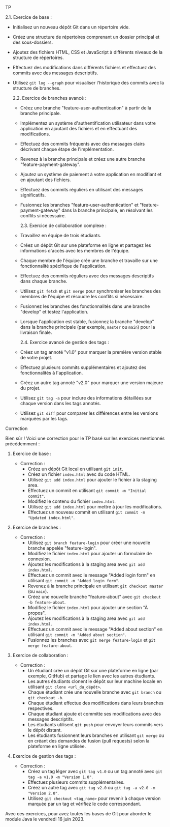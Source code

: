 TP

2.1. Exercice de base :

- Initialisez un nouveau dépôt Git dans un répertoire vide.
- Créez une structure de répertoires comprenant un dossier principal et des sous-dossiers.
- Ajoutez des fichiers HTML, CSS et JavaScript à différents niveaux de la structure de répertoires.
- Effectuez des modifications dans différents fichiers et effectuez des commits avec des messages descriptifs.
- Utilisez `git log --graph` pour visualiser l'historique des commits avec la structure de branches.

  2.2. Exercice de branches avancé :

  - Créez une branche "feature-user-authentication" à partir de la branche principale.
  - Implémentez un système d'authentification utilisateur dans votre application en ajoutant des fichiers et en effectuant des modifications.
  - Effectuez des commits fréquents avec des messages clairs décrivant chaque étape de l'implémentation.
  - Revenez à la branche principale et créez une autre branche "feature-payment-gateway".
  - Ajoutez un système de paiement à votre application en modifiant et en ajoutant des fichiers.
  - Effectuez des commits réguliers en utilisant des messages significatifs.
  - Fusionnez les branches "feature-user-authentication" et "feature-payment-gateway" dans la branche principale, en résolvant les conflits si nécessaire.

    2.3. Exercice de collaboration complexe :

  - Travaillez en équipe de trois étudiants.
  - Créez un dépôt Git sur une plateforme en ligne et partagez les informations d'accès avec les membres de l'équipe.
  - Chaque membre de l'équipe crée une branche et travaille sur une fonctionnalité spécifique de l'application.
  - Effectuez des commits réguliers avec des messages descriptifs dans chaque branche.
  - Utilisez `git fetch` et `git merge` pour synchroniser les branches des membres de l'équipe et résoudre les conflits si nécessaire.
  - Fusionnez les branches des fonctionnalités dans une branche "develop" et testez l'application.
  - Lorsque l'application est stable, fusionnez la branche "develop" dans la branche principale (par exemple, `master` ou `main`) pour la livraison finale.

    2.4. Exercice avancé de gestion des tags :

  - Créez un tag annoté "v1.0" pour marquer la première version stable de votre projet.
  - Effectuez plusieurs commits supplémentaires et ajoutez des fonctionnalités à l'application.
  - Créez un autre tag annoté "v2.0" pour marquer une version majeure du projet.
  - Utilisez `git tag -a` pour inclure des informations détaillées sur chaque version dans les tags annotés.
  - Utilisez `git diff` pour comparer les différences entre les versions marquées par les tags.

Correction

Bien sûr ! Voici une correction pour le TP basé sur les exercices mentionnés précédemment :

1. Exercice de base :

   - Correction :
     - Créez un dépôt Git local en utilisant `git init`.
     - Créez un fichier `index.html` avec du code HTML.
     - Utilisez `git add index.html` pour ajouter le fichier à la staging area.
     - Effectuez un commit en utilisant `git commit -m "Initial commit"`.
     - Modifiez le contenu du fichier `index.html`.
     - Utilisez `git add index.html` pour mettre à jour les modifications.
     - Effectuez un nouveau commit en utilisant `git commit -m "Updated index.html"`.

2. Exercice de branches :

   - Correction :
     - Utilisez `git branch feature-login` pour créer une nouvelle branche appelée "feature-login".
     - Modifiez le fichier `index.html` pour ajouter un formulaire de connexion.
     - Ajoutez les modifications à la staging area avec `git add index.html`.
     - Effectuez un commit avec le message "Added login form" en utilisant `git commit -m "Added login form"`.
     - Revenez à la branche principale en utilisant `git checkout master` (ou `main`).
     - Créez une nouvelle branche "feature-about" avec `git checkout -b feature-about`.
     - Modifiez le fichier `index.html` pour ajouter une section "À propos".
     - Ajoutez les modifications à la staging area avec `git add index.html`.
     - Effectuez un commit avec le message "Added about section" en utilisant `git commit -m "Added about section"`.
     - Fusionnez les branches avec `git merge feature-login` et `git merge feature-about`.

3. Exercice de collaboration :

   - Correction :
     - Un étudiant crée un dépôt Git sur une plateforme en ligne (par exemple, GitHub) et partage le lien avec les autres étudiants.
     - Les autres étudiants clonent le dépôt sur leur machine locale en utilisant `git clone <url_du_dépôt>`.
     - Chaque étudiant crée une nouvelle branche avec `git branch` ou `git checkout -b`.
     - Chaque étudiant effectue des modifications dans leurs branches respectives.
     - Chaque étudiant ajoute et committe ses modifications avec des messages descriptifs.
     - Les étudiants utilisent `git push` pour envoyer leurs commits vers le dépôt distant.
     - Les étudiants fusionnent leurs branches en utilisant `git merge` ou en créant des demandes de fusion (pull requests) selon la plateforme en ligne utilisée.

4. Exercice de gestion des tags :
   - Correction :
     - Créez un tag léger avec `git tag v1.0` ou un tag annoté avec `git tag -a v1.0 -m "Version 1.0"`.
     - Effectuez plusieurs commits supplémentaires.
     - Créez un autre tag avec `git tag v2.0` ou `git tag -a v2.0 -m "Version 2.0"`.
     - Utilisez `git checkout <tag_name>` pour revenir à chaque version marquée par un tag et vérifiez le code correspondant.

Avec ces exercices, pour avez toutes les bases de Git pour aborder le module Java le vendredi 16 juin 2023.
